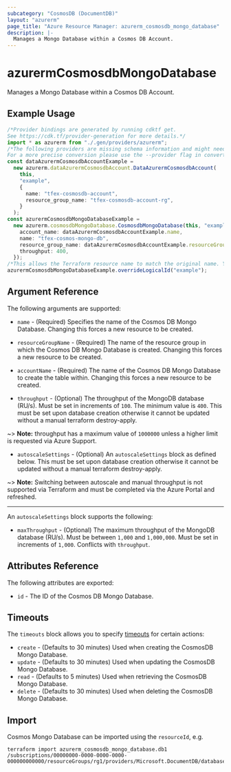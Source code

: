 ```yaml
---
subcategory: "CosmosDB (DocumentDB)"
layout: "azurerm"
page_title: "Azure Resource Manager: azurerm_cosmosdb_mongo_database"
description: |-
  Manages a Mongo Database within a Cosmos DB Account.
---
```


# azurermCosmosdbMongoDatabase

Manages a Mongo Database within a Cosmos DB Account.

## Example Usage

```typescript
/*Provider bindings are generated by running cdktf get.
See https://cdk.tf/provider-generation for more details.*/
import * as azurerm from "./.gen/providers/azurerm";
/*The following providers are missing schema information and might need manual adjustments to synthesize correctly: azurerm.
For a more precise conversion please use the --provider flag in convert.*/
const dataAzurermCosmosdbAccountExample =
  new azurerm.dataAzurermCosmosdbAccount.DataAzurermCosmosdbAccount(
    this,
    "example",
    {
      name: "tfex-cosmosdb-account",
      resource_group_name: "tfex-cosmosdb-account-rg",
    }
  );
const azurermCosmosdbMongoDatabaseExample =
  new azurerm.cosmosdbMongoDatabase.CosmosdbMongoDatabase(this, "example_1", {
    account_name: dataAzurermCosmosdbAccountExample.name,
    name: "tfex-cosmos-mongo-db",
    resource_group_name: dataAzurermCosmosdbAccountExample.resourceGroupName,
    throughput: 400,
  });
/*This allows the Terraform resource name to match the original name. You can remove the call if you don't need them to match.*/
azurermCosmosdbMongoDatabaseExample.overrideLogicalId("example");

```

## Argument Reference

The following arguments are supported:

*   `name` - (Required) Specifies the name of the Cosmos DB Mongo Database. Changing this forces a new resource to be created.

*   `resourceGroupName` - (Required) The name of the resource group in which the Cosmos DB Mongo Database is created. Changing this forces a new resource to be created.

*   `accountName` - (Required) The name of the Cosmos DB Mongo Database to create the table within. Changing this forces a new resource to be created.

*   `throughput` - (Optional) The throughput of the MongoDB database (RU/s). Must be set in increments of `100`. The minimum value is `400`. This must be set upon database creation otherwise it cannot be updated without a manual terraform destroy-apply.

\~> **Note:** throughput has a maximum value of `1000000` unless a higher limit is requested via Azure Support.

* `autoscaleSettings` - (Optional) An `autoscaleSettings` block as defined below. This must be set upon database creation otherwise it cannot be updated without a manual terraform destroy-apply.

\~> **Note:** Switching between autoscale and manual throughput is not supported via Terraform and must be completed via the Azure Portal and refreshed.

***

An `autoscaleSettings` block supports the following:

* `maxThroughput` - (Optional) The maximum throughput of the MongoDB database (RU/s). Must be between `1,000` and `1,000,000`. Must be set in increments of `1,000`. Conflicts with `throughput`.

## Attributes Reference

The following attributes are exported:

* `id` - The ID of the Cosmos DB Mongo Database.

## Timeouts

The `timeouts` block allows you to specify [timeouts](https://www.terraform.io/language/resources/syntax#operation-timeouts) for certain actions:

* `create` - (Defaults to 30 minutes) Used when creating the CosmosDB Mongo Database.
* `update` - (Defaults to 30 minutes) Used when updating the CosmosDB Mongo Database.
* `read` - (Defaults to 5 minutes) Used when retrieving the CosmosDB Mongo Database.
* `delete` - (Defaults to 30 minutes) Used when deleting the CosmosDB Mongo Database.

## Import

Cosmos Mongo Database can be imported using the `resourceId`, e.g.

```console
terraform import azurerm_cosmosdb_mongo_database.db1 /subscriptions/00000000-0000-0000-0000-000000000000/resourceGroups/rg1/providers/Microsoft.DocumentDB/databaseAccounts/account1/mongodbDatabases/db1
```
